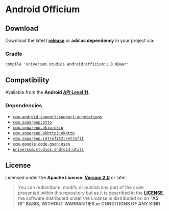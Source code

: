 Android Officium
===============

## Download ##

Download the latest **[release](https://github.com/universum-studios/android_officium/releases/tag/1.0.0 "Latest Releases page")** or **add as dependency** in your project via:

### Gradle ###

    compile 'universum.studios.android:officium:1.0.0@aar'

## Compatibility ##

Available from the **Android [API Level 11](http://developer.android.com/about/versions/android-3.0.html "See API highlights")**.

### Dependencies ###

- [`com.android.support:support-annotations`](https://developer.android.com/topic/libraries/support-library/packages.html#annotations)
- [`com.squareup:otto`](http://square.github.io/otto/)
- [`com.squareup.okio:okio`](https://github.com/square/okio)
- [`com.squareup.okhttp3:okhttp`](http://square.github.io/okhttp/)
- [`com.squareup.retrofit2:retrofit`](http://square.github.io/retrofit/)
- [`com.google.code.gson:gson`](https://github.com/google/gson)
- [`universum.studios.android:utils`](https://github.com/universum-studios/android_utils)

## License ##

Licensed under the **Apache License**: **[Version 2.0](http://www.apache.org/licenses/LICENSE-2.0)** or later.

> You can redistribute, modify or publish any part of the code presented within this repository but as it is described in the [**LICENSE**](https://github.com/universum-studios/android_officium/blob/master/LICENSE.md), the software distributed under the License is distributed on an **"AS IS" BASIS, WITHOUT WARRANTIES or CONDITIONS OF ANY KIND**.
